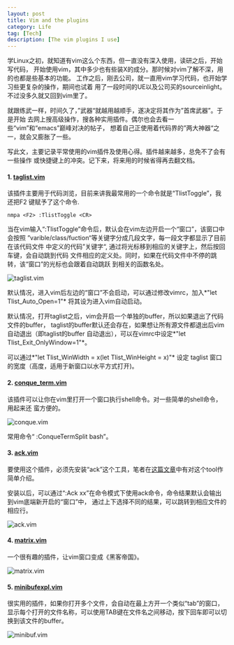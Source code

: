 ```yaml
---
layout: post
title: Vim and the plugins
category: Life
tag: [Tech]
description: [The vim plugins I use]
---
```


学Linux之初，就知道有vim这么个东西，但一直没有深入使用，读研之后，开始写代码，
开始使用vim，其中多少也有些装X的成分。那时候对vim了解不深，用的也都是些基本的功能。
工作之后，刚去公司，就一直用vim学习代码，也开始学习些更复杂的操作，期间也试着
用了一段时间的UE以及公司买的sourceinlight。不过没多久就又回到vim里了。

就跟练武一样，时间久了，”武器“就越用越顺手，遂决定将其作为”首席武器”。于是开始
去网上搜高级操作，搜各种实用插件。偶尔也会去看一些“vim”和“emacs”巅峰对决的帖子，
想着自己正使用着代码界的”两大神器“之一，就会又膨胀了一些。

写此文，主要记录平常使用的vim插件及使用心得。插件越来越多，总免不了会有一些操作
或快捷键上的冲突。记下来，将来用的时候省得再去翻文档。

#### 1. [taglist.vim](http://www.vim.org/scripts/script.php?script_id=273)

该插件主要用于代码浏览，目前来讲我最常用的一个命令就是“TlistToggle”，我还把F2
键赋予了这个命令.
	
	nmpa <F2> :TlistToggle <CR>

当在vim输入“:TlistToggle”命令后，默认会在vim左边开启一个“窗口”，该窗口中会按照
”varible/class/fuction“等关键字分成几段文字，每一段文字都显示了目前在该代码文件
中定义的代码”关键字“, 通过将光标移到相应的关键字上，然后按回车键，会自动跳到代码
文件相应的定义处。同时，如果在代码文件中不停的跳转，该“窗口”的光标也会跟着自动跳跃
到相关的函数名处。

![taglist.vim]({{root_url}}/images/taglist.png "taglist.vim")

默认情况，进入vim后左边的“窗口”不会启动，可以通过修改vimrc，加入*"let Tlist_Auto_Open=1"*
将其设为进入vim自动启动。

默认情况，打开taglist之后，vim会开启一个单独的buffer，所以如果退出了代码文件的buffer，
taglist的buffer默认还会存在，如果想让所有源文件都退出后vim自动退出（即taglist的buffer
自动退出），可以在vimrc中设定*"let Tlist_Exit_OnlyWindow=1"*。

可以通过*"let Tlist_WinWidth = x(let Tlist_WinHeight = x)"* 设定
taglist 窗口的宽度（高度，适用于新窗口以水平方式打开)。

#### 2. [conque_term.vim](http://www.vim.org/scripts/script.php?script_id=2771)

该插件可以让你在vim里打开一个窗口执行shell命令。对一些简单的shell命令，用起来还
蛮方便的。

![conque.vim]({{root_url}}/images/conque.png "conque.vim")

常用命令“ :ConqueTermSplit bash”。

#### 3. [ack.vim](http://www.vim.org/scripts/script.php?script_id=2572)

要使用这个插件，必须先安装“ack”这个工具，笔者在[这篇文章](http://byrlx.github.io/2013/10/31/Welcome-ack-to-my-toolbox.html)中有对这个tool作简单介绍。

安装以后，可以通过“:Ack xx”在命令模式下使用ack命令，命令结果默认会输出到vim底端新开启的“窗口”中，
通过上下选择不同的结果，可以跳转到相应文件的相应行。

![ack.vim]({{root_url}}/images/ack.png "ack.vim")

#### 4. [matrix.vim](http://www.vim.org/scripts/script.php?script_id=1189)

一个很有趣的插件，让vim窗口变成《黑客帝国》。

![matrix.vim]({{root_url}}/images/matrix.png "matrix.vim")

#### 5. [minibufexpl.vim](http://www.vim.org/scripts/script.php?script_id=159)

很实用的插件，如果你打开多个文件，会自动在最上方开一个类似“tab”的窗口，显示每个打开的文件名称，可以使用TAB键在文件名之间移动，按下回车即可以切换到该文件的buffer。

![minibuf.vim]({{root_url}}/images/minibufexpl.png "minibufexpl.vim")

